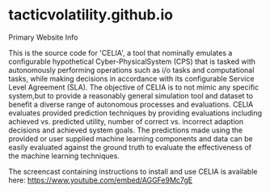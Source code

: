 # tacticvolatility.github.io
Primary Website Info

This is the source code for 'CELIA', a tool that nominally emulates a configurable hypothetical Cyber-PhysicalSystem (CPS) that is tasked with autonomously performing operations such as i/o tasks and computational tasks, while making decisions in accordance with its configurable Service Level Agreement (SLA). The objective of CELIA is to not mimic any specific system,but to provide a reasonably general simulation tool and dataset to benefit a diverse range of autonomous processes and evaluations. CELIA evaluates provided prediction techniques by providing evaluations including achieved vs. predicted utility, number of correct vs. incorrect adaption decisions and achieved system goals. The predictions made using the provided or user supplied machine learning components and data can be easily evaluated against the ground truth to evaluate the effectiveness of the machine learning techniques.

The screencast containing instructions to install and use CELIA is available here: https://www.youtube.com/embed/AGGFe9Mc7gE
